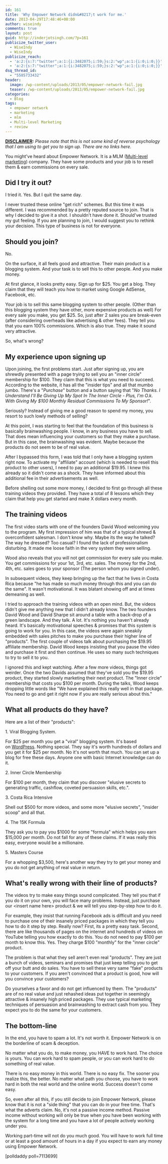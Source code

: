 ```yaml
---
id: 161
title: 'Why Empower Network didn&#8217;t work for me.'
date: 2013-04-29T17:48:46+00:00
author: wiseindy
comments: true
layout: post
guid: http://inderjotsingh.com/?p=161
publicize_twitter_user:
  - WiseIndy
  - WiseIndy
publicize_reach:
  - 'a:2:{s:7:"twitter";a:1:{i:3482075;i:59;}s:2:"wp";a:1:{i:0;i:0;}}'
  - 'a:2:{s:7:"twitter";a:1:{i:3482075;i:59;}s:2:"wp";a:1:{i:0;i:0;}}'
dsq_thread_id:
  - "5585733432"
header:
  image: /wp-content/uploads/2013/05/empower-network-fail.jpg
  teaser: /wp-content/uploads/2013/05/empower-network-fail.jpg
categories:
  - Blog
tags:
  - empower network
  - marketing
  - mlm
  - Multi-level Marketing
  - review
---
```

<strong><span style="text-decoration:underline;">DISCLAIMER</span>:</strong> <em>Please note that this is not some kind of reverse psychology that I am using to get you to sign up. There are no links here.</em>

You might've heard about Empower Network. It is a MLM (<a title="Wikipedia" href="https://en.wikipedia.org/wiki/Multi-level_marketing" target="_blank">Multi-level marketing</a>) company. They have some products and your job is to resell them &amp; earn commissions on every sale.
<h2>Did I try it out?</h2>
I tried it. Yes. But I quit the same day.

<!--more-->

I never trusted these online "get rich" schemes. But this time it was different. I was recommended by a pretty reputed source to join. That is why I decided to give it a shot. I shouldn't have done it. Should've trusted my gut feeling. If you are planning to join, I would suggest you to rethink your decision. This type of business is not for everyone.
<h2>Should you join?</h2>
No.

On the surface, it all feels good and attractive. Their main product is a blogging system. And your task is to sell this to other people. And you make money.

At first glance, it looks pretty easy. Sign up for $25. You get a blog. They claim that they will teach you how to market using Google AdSense, Facebook, etc.

Your job is to sell this same blogging system to other people. (Other than this blogging system they have other, more expensive products as well) For every sale you make, you get $25. So, just after 2 sales you are break-even (after considering overheads like advertising &amp; other fees). They tell you that you earn 100% commissions. Which is also true. They make it sound very attractive.

So, what's wrong?
<h2>My experience upon signing up</h2>
Upon joining, the first problems start. Just after signing up, you are shrewdly presented with a page trying to sell you an "inner circle" membership for $100. They claim that this is what you need to succeed. According to the website, it has all the "insider tips" and all that mumbo jumbo. There's a "<em>Purchase</em>" button and a button saying that "<em>No Thanks. I Understand I'll Be Giving Up My Spot In The Inner Circle - Plus, I'm O.k. With Giving My $100 Monthly Residual Commissions To My Sponsor!</em>".

Seriously? Instead of giving me a good reason to spend my money, you resort to such lowly methods of selling?

At this point, I was starting to feel that the foundation of this business is basically brainwashing people. I know, in any business you have to sell. That does mean influencing your customers so that they make a purchase. But in this case, the brainwashing was evident. Maybe because the products do not seem to be of real value.

After I bypassed this form, I was told that I only have a blogging system right now. To activate my "affiliate" account (which is needed to resell this product to other users), I need to pay an additional $19.95. I knew this already so it didn't come as a shock. They have informed about this additional fee in their advertisements as well.

Before shelling out some more money, I decided to first go through all these training videos they provided. They have a total of 8 lessons which they claim that help you get started and make X dollars every month.
<h2>The training videos</h2>
The first video starts with one of the founders David Wood welcoming you to the program. My first impression of him was that of a typical shrewd &amp; overconfident salesman. I don't know why. Maybe its the way he talked? The way he dressed? Too casual? I found the lack of professionalism disturbing. It made me loose faith in the very system they were selling.

Wood also reveals that you will not get commission for every sale you make. You get commissions for your 1st, 3rd, etc. sales. The money for the 2nd, 4th, etc. sales goes to your sponsor (The person whom you signed under).

In subsequent videos, they keep bringing up the fact that he lives in Costa Rica because "he has made so much money through this and you can do the same". It wasn't motivational. It was blatant showing off and at times demeaning as well.

I tried to approach the training videos with an open mind. But, the videos didn't give me anything new that I didn't already know. The two founders David Wood and David Sharpe sit around a table with a back-drop of a green landscape. And they talk. A lot. It's nothing you haven't already heard. It's basically motivational speeches &amp; promises that this system is going to work for you. In this case, the videos were again sneakily embedded with sales pitches to make you purchase their higher line of "products". The first couple of videos talk about purchasing the $19.95 affiliate membership. David Wood keeps insisting that you pause the video and purchase it first and then continue. He uses so many such techniques to try to sell it to you.

I ignored this and kept watching. After a few more videos, things got weirder. Once the two Davids assumed that they've sold you the $19.95 product, they started slowly marketing their next product. The "Inner circle" membership that costs you $100 per month. During the talks, Wood keeps dropping little words like "We have explained this really well in that package. You need to go and get it right now if you are really serious about this."
<h2>What all products do they have?</h2>
Here are a list of their "products":

1. Viral Blogging System.

For $25 per month you get a "viral" blogging system. It's based on <a title="WordPress" href="http://wordpress.org/" target="_blank">WordPress</a>. Nothing special. They say it's worth hundreds of dollars and you get it for $25 per month. No it's not worth that much. You can set up a blog for free these days. Anyone one with basic Internet knowledge can do it.

2. Inner Circle Membership

For $100 per month, they claim that you discover "elusive secrets to generating traffic, cashflow, coveted persuasion skills, etc.".

3. Costa Rica Intensive

Shell out $500 for more videos, and some more "elusive secrets", "insider scoop" and all that.

4. The 15K Formula

They ask you to pay you $1000 for some "formula" which helps you earn $15,000 per month. Do not fall for any of these claims. If it was really this easy, everyone would be a millionaire.

5. Masters Course

For a whopping $3,500, here's another way they try to get your money and you do not get anything of real value in return.
<h2>What's really wrong with their line of products?</h2>
The videos try to make easy things sound complicated. They tell you that if you do it on your own, you will face many problems. Instead, just purchase our &lt;insert name here&gt; product &amp; we will tell you step-by-step how to do it.

For example, they insist that running Facebook ads is difficult and you need to purchase one of their insanely priced packages in which they tell you how to do it step by step. Really now? First, its a pretty easy task. Second, there are like thousands of pages on the internet and hundreds of videos on YouTube telling you how exactly to do this. You do not need to pay $100 per month to know this. Yes. They charge $100 "monthly" for the "inner circle" product.

The problem is that what they sell aren't even real "products". They are just a bunch of videos, seminars and promises that just keep telling you to get off your butt and do sales. You have to sell these very same "fake" products to your customers. If you aren't convinced that a product is good, how will you convince your customers?

Do yourselves a favor and do not get influenced by them. The "products" are of no real value and just rehashed ideas put together in seemingly attractive &amp; insanely high priced packages. They use typical marketing techniques of persuasion and brainwashing to extract cash from you. They expect you to do the same for your customers.
<h2>The bottom-line</h2>
In the end, you have to spam a lot. It's not worth it. Empower Network is on the borderline of scam &amp; deception.

No matter what you do, to make money, you HAVE to work hard. The choice is yours. You can work hard to spam people, or you can work hard to do something of real value.

There is no easy money in this world. There is no easy fix. The sooner you realize this, the better. No matter what path you choose, you have to work hard in both the real world and the online world. Success doesn't come easy.

So, even after all this, if you still decide to join Empower Network, please know that it is not a "side thing" that you can do in your free time. That's what the adverts claim. No, it's not a passive income method. Passive income without working will only be true when you have been working with the system for a long time and you have a lot of people actively working under you.

Working part-time will not do you much good. You will have to work full time or at least a good amount of hours in a day if you expect to earn any money using Empower Network.

[polldaddy poll=7113699]
